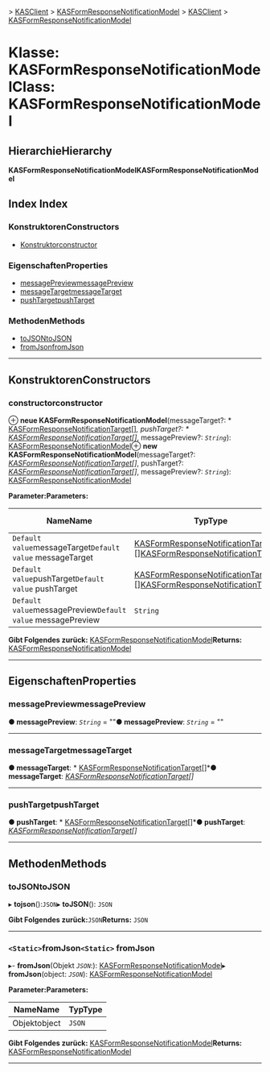 <span data-ttu-id="c120b-101">[](../README.md) > [KASClient](../modules/kasclient.md) > [KASFormResponseNotificationModel](../classes/kasclient.kasformresponsenotificationmodel.md)</span><span class="sxs-lookup"><span data-stu-id="c120b-101">[](../README.md) > [KASClient](../modules/kasclient.md) > [KASFormResponseNotificationModel](../classes/kasclient.kasformresponsenotificationmodel.md)</span></span>

# <a name="class-kasformresponsenotificationmodel"></a><span data-ttu-id="c120b-102">Klasse: KASFormResponseNotificationModel</span><span class="sxs-lookup"><span data-stu-id="c120b-102">Class: KASFormResponseNotificationModel</span></span>

## <a name="hierarchy"></a><span data-ttu-id="c120b-103">Hierarchie</span><span class="sxs-lookup"><span data-stu-id="c120b-103">Hierarchy</span></span>

<span data-ttu-id="c120b-104">**KASFormResponseNotificationModel**</span><span class="sxs-lookup"><span data-stu-id="c120b-104">**KASFormResponseNotificationModel**</span></span>

## <a name="index"></a><span data-ttu-id="c120b-105">Index </span><span class="sxs-lookup"><span data-stu-id="c120b-105">Index</span></span>

### <a name="constructors"></a><span data-ttu-id="c120b-106">Konstruktoren</span><span class="sxs-lookup"><span data-stu-id="c120b-106">Constructors</span></span>

* [<span data-ttu-id="c120b-107">Konstruktor</span><span class="sxs-lookup"><span data-stu-id="c120b-107">constructor</span></span>](kasclient.kasformresponsenotificationmodel.md#constructor)
### <a name="properties"></a><span data-ttu-id="c120b-108">Eigenschaften</span><span class="sxs-lookup"><span data-stu-id="c120b-108">Properties</span></span>

* [<span data-ttu-id="c120b-109">messagePreview</span><span class="sxs-lookup"><span data-stu-id="c120b-109">messagePreview</span></span>](kasclient.kasformresponsenotificationmodel.md#messagepreview)
* [<span data-ttu-id="c120b-110">messageTarget</span><span class="sxs-lookup"><span data-stu-id="c120b-110">messageTarget</span></span>](kasclient.kasformresponsenotificationmodel.md#messagetarget)
* [<span data-ttu-id="c120b-111">pushTarget</span><span class="sxs-lookup"><span data-stu-id="c120b-111">pushTarget</span></span>](kasclient.kasformresponsenotificationmodel.md#pushtarget)
### <a name="methods"></a><span data-ttu-id="c120b-112">Methoden</span><span class="sxs-lookup"><span data-stu-id="c120b-112">Methods</span></span>

* [<span data-ttu-id="c120b-113">toJSON</span><span class="sxs-lookup"><span data-stu-id="c120b-113">toJSON</span></span>](kasclient.kasformresponsenotificationmodel.md#tojson)
* [<span data-ttu-id="c120b-114">fromJson</span><span class="sxs-lookup"><span data-stu-id="c120b-114">fromJson</span></span>](kasclient.kasformresponsenotificationmodel.md#fromjson)

---

## <a name="constructors"></a><span data-ttu-id="c120b-115">Konstruktoren</span><span class="sxs-lookup"><span data-stu-id="c120b-115">Constructors</span></span>

<a id="constructor"></a>

###  <a name="constructor"></a><span data-ttu-id="c120b-116">constructor</span><span class="sxs-lookup"><span data-stu-id="c120b-116">constructor</span></span>

<span data-ttu-id="c120b-117">⊕ **neue KASFormResponseNotificationModel**(messageTarget?: \* [KASFormResponseNotificationTarget](../enums/kasclient.kasformresponsenotificationtarget.md)[]*, pushTarget?: \* [KASFormResponseNotificationTarget](../enums/kasclient.kasformresponsenotificationtarget.md)[]*, messagePreview?: *`String`*): [ KASFormResponseNotificationModel](kasclient.kasformresponsenotificationmodel.md)</span><span class="sxs-lookup"><span data-stu-id="c120b-117">⊕ **new KASFormResponseNotificationModel**(messageTarget?: *[KASFormResponseNotificationTarget](../enums/kasclient.kasformresponsenotificationtarget.md)[]*, pushTarget?: *[KASFormResponseNotificationTarget](../enums/kasclient.kasformresponsenotificationtarget.md)[]*, messagePreview?: *`String`*): [KASFormResponseNotificationModel](kasclient.kasformresponsenotificationmodel.md)</span></span>

<span data-ttu-id="c120b-118">**Parameter:**</span><span class="sxs-lookup"><span data-stu-id="c120b-118">**Parameters:**</span></span>

| <span data-ttu-id="c120b-119">Name</span><span class="sxs-lookup"><span data-stu-id="c120b-119">Name</span></span> | <span data-ttu-id="c120b-120">Typ</span><span class="sxs-lookup"><span data-stu-id="c120b-120">Type</span></span> | <span data-ttu-id="c120b-121">Standardwert</span><span class="sxs-lookup"><span data-stu-id="c120b-121">Default value</span></span> |
| ------ | ------ | ------ |
| <span data-ttu-id="c120b-122">`Default value`messageTarget</span><span class="sxs-lookup"><span data-stu-id="c120b-122">`Default value` messageTarget</span></span> | <span data-ttu-id="c120b-123">[KASFormResponseNotificationTarget](../enums/kasclient.kasformresponsenotificationtarget.md) []</span><span class="sxs-lookup"><span data-stu-id="c120b-123">[KASFormResponseNotificationTarget](../enums/kasclient.kasformresponsenotificationtarget.md)[]</span></span> |  <span data-ttu-id="c120b-124">null</span><span class="sxs-lookup"><span data-stu-id="c120b-124">null</span></span> |
| <span data-ttu-id="c120b-125">`Default value`pushTarget</span><span class="sxs-lookup"><span data-stu-id="c120b-125">`Default value` pushTarget</span></span> | <span data-ttu-id="c120b-126">[KASFormResponseNotificationTarget](../enums/kasclient.kasformresponsenotificationtarget.md) []</span><span class="sxs-lookup"><span data-stu-id="c120b-126">[KASFormResponseNotificationTarget](../enums/kasclient.kasformresponsenotificationtarget.md)[]</span></span> |  <span data-ttu-id="c120b-127">null</span><span class="sxs-lookup"><span data-stu-id="c120b-127">null</span></span> |
| <span data-ttu-id="c120b-128">`Default value`messagePreview</span><span class="sxs-lookup"><span data-stu-id="c120b-128">`Default value` messagePreview</span></span> | `String` |  <span data-ttu-id="c120b-129">null</span><span class="sxs-lookup"><span data-stu-id="c120b-129">null</span></span> |

<span data-ttu-id="c120b-130">**Gibt Folgendes zurück:** [KASFormResponseNotificationModel](kasclient.kasformresponsenotificationmodel.md)</span><span class="sxs-lookup"><span data-stu-id="c120b-130">**Returns:** [KASFormResponseNotificationModel](kasclient.kasformresponsenotificationmodel.md)</span></span>

___

## <a name="properties"></a><span data-ttu-id="c120b-131">Eigenschaften</span><span class="sxs-lookup"><span data-stu-id="c120b-131">Properties</span></span>

<a id="messagepreview"></a>

###  <a name="messagepreview"></a><span data-ttu-id="c120b-132">messagePreview</span><span class="sxs-lookup"><span data-stu-id="c120b-132">messagePreview</span></span>

<span data-ttu-id="c120b-133">**● messagePreview**: *`String`* = ""</span><span class="sxs-lookup"><span data-stu-id="c120b-133">**● messagePreview**: *`String`* = ""</span></span>

___
<a id="messagetarget"></a>

###  <a name="messagetarget"></a><span data-ttu-id="c120b-134">messageTarget</span><span class="sxs-lookup"><span data-stu-id="c120b-134">messageTarget</span></span>

<span data-ttu-id="c120b-135">**● messageTarget**: \* [KASFormResponseNotificationTarget](../enums/kasclient.kasformresponsenotificationtarget.md)[]\*</span><span class="sxs-lookup"><span data-stu-id="c120b-135">**● messageTarget**: *[KASFormResponseNotificationTarget](../enums/kasclient.kasformresponsenotificationtarget.md)[]*</span></span>

___
<a id="pushtarget"></a>

###  <a name="pushtarget"></a><span data-ttu-id="c120b-136">pushTarget</span><span class="sxs-lookup"><span data-stu-id="c120b-136">pushTarget</span></span>

<span data-ttu-id="c120b-137">**● pushTarget**: \* [KASFormResponseNotificationTarget](../enums/kasclient.kasformresponsenotificationtarget.md)[]\*</span><span class="sxs-lookup"><span data-stu-id="c120b-137">**● pushTarget**: *[KASFormResponseNotificationTarget](../enums/kasclient.kasformresponsenotificationtarget.md)[]*</span></span>

___

## <a name="methods"></a><span data-ttu-id="c120b-138">Methoden</span><span class="sxs-lookup"><span data-stu-id="c120b-138">Methods</span></span>

<a id="tojson"></a>

###  <a name="tojson"></a><span data-ttu-id="c120b-139">toJSON</span><span class="sxs-lookup"><span data-stu-id="c120b-139">toJSON</span></span>

<span data-ttu-id="c120b-140">▸ **tojson**():`JSON`</span><span class="sxs-lookup"><span data-stu-id="c120b-140">▸ **toJSON**(): `JSON`</span></span>

<span data-ttu-id="c120b-141">**Gibt Folgendes zurück:**`JSON`</span><span class="sxs-lookup"><span data-stu-id="c120b-141">**Returns:** `JSON`</span></span>

___
<a id="fromjson"></a>

### <a name="static-fromjson"></a><span data-ttu-id="c120b-142">`<Static>`fromJson</span><span class="sxs-lookup"><span data-stu-id="c120b-142">`<Static>` fromJson</span></span>

<span data-ttu-id="c120b-143">▸- **fromJson**(Objekt *`JSON`*:): [KASFormResponseNotificationModel](kasclient.kasformresponsenotificationmodel.md)</span><span class="sxs-lookup"><span data-stu-id="c120b-143">▸ **fromJson**(object: *`JSON`*): [KASFormResponseNotificationModel](kasclient.kasformresponsenotificationmodel.md)</span></span>

<span data-ttu-id="c120b-144">**Parameter:**</span><span class="sxs-lookup"><span data-stu-id="c120b-144">**Parameters:**</span></span>

| <span data-ttu-id="c120b-145">Name</span><span class="sxs-lookup"><span data-stu-id="c120b-145">Name</span></span> | <span data-ttu-id="c120b-146">Typ</span><span class="sxs-lookup"><span data-stu-id="c120b-146">Type</span></span> |
| ------ | ------ |
| <span data-ttu-id="c120b-147">Objekt</span><span class="sxs-lookup"><span data-stu-id="c120b-147">object</span></span> | `JSON` |

<span data-ttu-id="c120b-148">**Gibt Folgendes zurück:** [KASFormResponseNotificationModel](kasclient.kasformresponsenotificationmodel.md)</span><span class="sxs-lookup"><span data-stu-id="c120b-148">**Returns:** [KASFormResponseNotificationModel](kasclient.kasformresponsenotificationmodel.md)</span></span>

___

